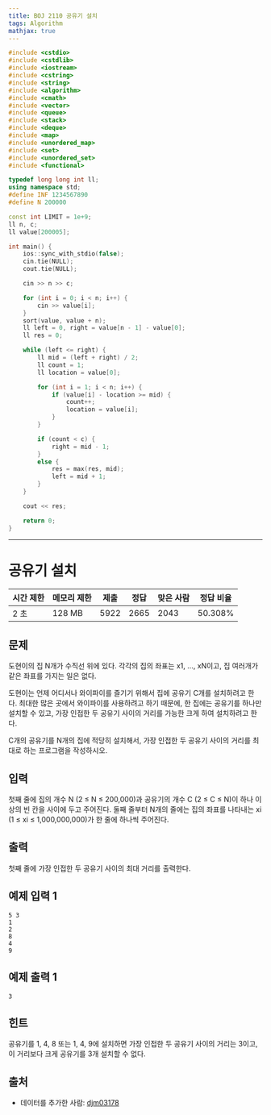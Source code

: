 ```yaml
---
title: BOJ 2110 공유기 설치
tags: Algorithm
mathjax: true
---
```



```c++
#include <cstdio>
#include <cstdlib>
#include <iostream>
#include <cstring>
#include <string>
#include <algorithm>
#include <cmath>
#include <vector>
#include <queue>
#include <stack>
#include <deque>
#include <map>
#include <unordered_map>
#include <set>
#include <unordered_set>
#include <functional>

typedef long long int ll;
using namespace std;
#define INF 1234567890
#define N 200000

const int LIMIT = 1e+9;
ll n, c;
ll value[200005];

int main() {
	ios::sync_with_stdio(false);
	cin.tie(NULL);
	cout.tie(NULL);

	cin >> n >> c;

	for (int i = 0; i < n; i++) {
		cin >> value[i];
	}
	sort(value, value + n);
	ll left = 0, right = value[n - 1] - value[0];
	ll res = 0;

	while (left <= right) {
		ll mid = (left + right) / 2;
		ll count = 1;
		ll location = value[0];

		for (int i = 1; i < n; i++) {
			if (value[i] - location >= mid) {
				count++;
				location = value[i];
			}
		}

		if (count < c) {
			right = mid - 1;
		}
		else {
			res = max(res, mid);
			left = mid + 1;
		}
	}

	cout << res;

	return 0;
}


```

---

# 공유기 설치

| 시간 제한 | 메모리 제한 | 제출 | 정답 | 맞은 사람 | 정답 비율 |
| --------- | ----------- | ---- | ---- | --------- | --------- |
| 2 초      | 128 MB      | 5922 | 2665 | 2043      | 50.308%   |

## 문제

도현이의 집 N개가 수직선 위에 있다. 각각의 집의 좌표는 x1, ..., xN이고, 집 여러개가 같은 좌표를 가지는 일은 없다.

도현이는 언제 어디서나 와이파이를 즐기기 위해서 집에 공유기 C개를 설치하려고 한다. 최대한 많은 곳에서 와이파이를 사용하려고 하기 때문에, 한 집에는 공유기를 하나만 설치할 수 있고, 가장 인접한 두 공유기 사이의 거리를 가능한 크게 하여 설치하려고 한다.

C개의 공유기를 N개의 집에 적당히 설치해서, 가장 인접한 두 공유기 사이의 거리를 최대로 하는 프로그램을 작성하시오.

## 입력

첫째 줄에 집의 개수 N (2 ≤ N ≤ 200,000)과 공유기의 개수 C (2 ≤ C ≤ N)이 하나 이상의 빈 칸을 사이에 두고 주어진다. 둘째 줄부터 N개의 줄에는 집의 좌표를 나타내는 xi (1 ≤ xi ≤ 1,000,000,000)가 한 줄에 하나씩 주어진다.

## 출력

첫째 줄에 가장 인접한 두 공유기 사이의 최대 거리를 출력한다.



## 예제 입력 1

```
5 3
1
2
8
4
9
```

## 예제 출력 1

```
3
```

## 힌트

공유기를 1, 4, 8 또는 1, 4, 9에 설치하면 가장 인접한 두 공유기 사이의 거리는 3이고, 이 거리보다 크게 공유기를 3개 설치할 수 없다.

## 출처

- 데이터를 추가한 사람: [djm03178](https://www.acmicpc.net/user/djm03178)
